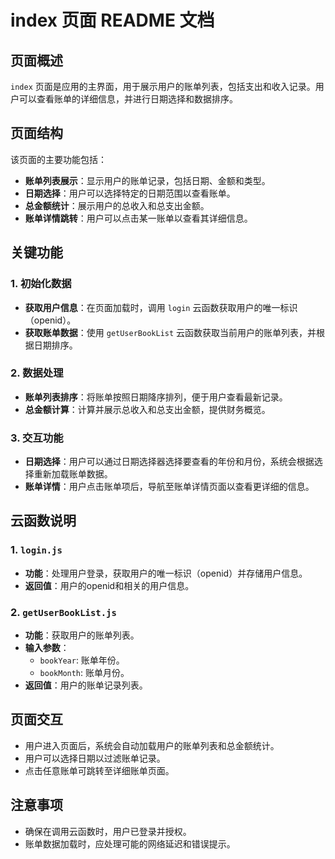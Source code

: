# index 页面 README 文档

## 页面概述

`index` 页面是应用的主界面，用于展示用户的账单列表，包括支出和收入记录。用户可以查看账单的详细信息，并进行日期选择和数据排序。

## 页面结构

该页面的主要功能包括：

- **账单列表展示**：显示用户的账单记录，包括日期、金额和类型。
- **日期选择**：用户可以选择特定的日期范围以查看账单。
- **总金额统计**：展示用户的总收入和总支出金额。
- **账单详情跳转**：用户可以点击某一账单以查看其详细信息。

## 关键功能

### 1. 初始化数据

- **获取用户信息**：在页面加载时，调用 `login` 云函数获取用户的唯一标识（openid）。
- **获取账单数据**：使用 `getUserBookList` 云函数获取当前用户的账单列表，并根据日期排序。

### 2. 数据处理

- **账单列表排序**：将账单按照日期降序排列，便于用户查看最新记录。
- **总金额计算**：计算并展示总收入和总支出金额，提供财务概览。

### 3. 交互功能

- **日期选择**：用户可以通过日期选择器选择要查看的年份和月份，系统会根据选择重新加载账单数据。
- **账单详情**：用户点击账单项后，导航至账单详情页面以查看更详细的信息。

## 云函数说明

### 1. `login.js`

- **功能**：处理用户登录，获取用户的唯一标识（openid）并存储用户信息。
- **返回值**：用户的openid和相关的用户信息。

### 2. `getUserBookList.js`

- **功能**：获取用户的账单列表。
- **输入参数**：
  - `bookYear`: 账单年份。
  - `bookMonth`: 账单月份。
- **返回值**：用户的账单记录列表。

## 页面交互

- 用户进入页面后，系统会自动加载用户的账单列表和总金额统计。
- 用户可以选择日期以过滤账单记录。
- 点击任意账单可跳转至详细账单页面。

## 注意事项

- 确保在调用云函数时，用户已登录并授权。
- 账单数据加载时，应处理可能的网络延迟和错误提示。
